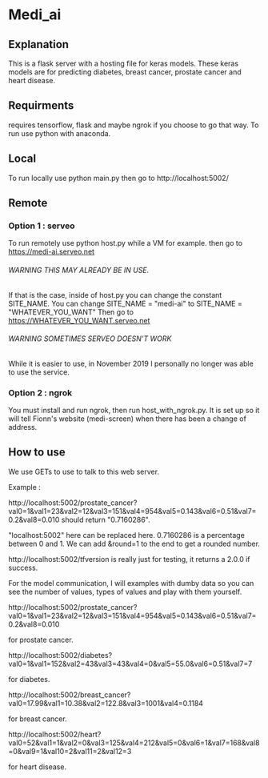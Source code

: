 # Medi_ai

## Explanation
This is a flask server with a hosting file for keras models.
These keras models are for predicting diabetes, breast cancer, prostate cancer and heart disease.

## Requirments
requires tensorflow, flask and maybe ngrok if you choose to go that way.
To run use python with anaconda.

## Local
To run locally use python main.py
then go to http://localhost:5002/

## Remote
### Option 1 : serveo
To run remotely use python host.py while a VM for example.
then go to https://medi-ai.serveo.net

###### WARNING THIS MAY ALREADY BE IN USE. 
If that is the case, inside of host.py you can change the constant SITE_NAME.
You can change SITE_NAME = "medi-ai" to SITE_NAME = "WHATEVER_YOU_WANT"
Then go to https://WHATEVER_YOU_WANT.serveo.net

###### WARNING SOMETIMES SERVEO DOESN'T WORK
While it is easier to use, in November 2019 I personally no longer was able to use the service.

### Option 2 : ngrok
You must install and run ngrok, then run host_with_ngrok.py. It is set up so it will tell Fionn's 
website (medi-screen) when there has been a change of address.

## How to use

We use GETs to use to talk to this web server.

Example :
 
 http://localhost:5002/prostate_cancer?val0=1&val1=23&val2=12&val3=151&val4=954&val5=0.143&val6=0.51&val7=0.2&val8=0.010
 should return "0.7160286". 
 
 "localhost:5002" here can be replaced here.
 0.7160286 is a percentage between 0 and 1.
 We can add &round=1 to the end to get a rounded number.
  
 
http://localhost:5002/tfversion is really just for testing, it returns a 2.0.0 if success.

For the model communication, I will examples with dumby data so you can see the number of values, types of values
and play with them yourself.

http://localhost:5002/prostate_cancer?val0=1&val1=23&val2=12&val3=151&val4=954&val5=0.143&val6=0.51&val7=0.2&val8=0.010

for prostate cancer.

http://localhost:5002/diabetes?val0=1&val1=152&val2=43&val3=43&val4=0&val5=55.0&val6=0.51&val7=7

for diabetes.

http://localhost:5002/breast_cancer?val0=17.99&val1=10.38&val2=122.8&val3=1001&val4=0.1184

for breast cancer.

http://localhost:5002/heart?val0=52&val1=1&val2=0&val3=125&val4=212&val5=0&val6=1&val7=168&val8=0&val9=1&val10=2&val11=2&val12=3

for heart disease.










